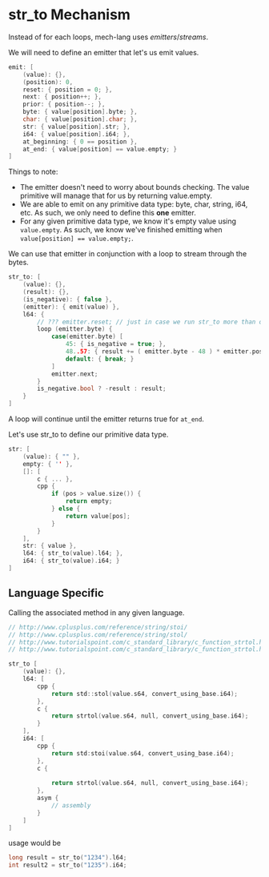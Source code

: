 # str_to Mechanism

Instead of for each loops, mech-lang uses *emitters*/*streams*.

We will need to define an emitter that let's us emit values.

```c
emit: [
	(value): {},
	(position): 0,
	reset: { position = 0; },
	next: { position++; },
	prior: { position--; },
	byte: { value[position].byte; },
	char: { value[position].char; },
	str: { value[position].str; },
	i64: { value[position].i64; },
	at_beginning: { 0 == position },
	at_end: { value[position] == value.empty; }
]
```

Things to note:

- The emitter doesn't need to worry about bounds checking. The value primitive will manage that for us by returning value.empty.
- We are able to emit on any primitive data type: byte, char, string, i64, etc. As such, we only need to define this **one** emitter.
- For any given primitive data type, we know it's empty value using `value.empty`. As such, we know we've finished emitting when `value[position] == value.empty;`.

We can use that emitter in conjunction with a loop to stream through the bytes.

```c
str_to: [
	(value): {},
	(result): {},
	(is_negative): { false },
	(emitter): { emit(value) },
	l64: {
		// ??? emitter.reset; // just in case we run str_to more than once.
		loop (emitter.byte) {
			case(emitter.byte) [
				45: { is_negative = true; },
				48..57: { result += ( emitter.byte - 48 ) * emitter.position; },
				default: { break; }
			]
			emitter.next;
		}
		is_negative.bool ? -result : result;
	}
]
```

A loop will continue until the emitter returns true for `at_end`.

Let's use str_to to define our primitive data type.


```c
str: [
	(value): { "" },
	empty: { '' },
	[]: [
		c { ... },
		cpp {
			if (pos > value.size()) {
				return empty;
			} else {
				return value[pos];
			}
		}
	],
	str: { value },
	l64: { str_to(value).l64; },
	i64: { str_to(value).i64; }
]
```




## Language Specific

Calling the associated method in any given language.

```c
// http://www.cplusplus.com/reference/string/stoi/
// http://www.cplusplus.com/reference/string/stol/
// http://www.tutorialspoint.com/c_standard_library/c_function_strtol.htm
// http://www.tutorialspoint.com/c_standard_library/c_function_strtol.htm

str_to [
	(value): {},
	l64: [
		cpp {
			return std::stol(value.s64, convert_using_base.i64); 
		},
		c {
			return strtol(value.s64, null, convert_using_base.i64); 		
		}
	],
	i64: [
		cpp {
			return std:stoi(value.s64, convert_using_base.i64); 
		},
		c {
			
			return strtol(value.s64, null, convert_using_base.i64); 
		},
		asym {
			// assembly
		}
	]
]
```

usage would be

```c
long result = str_to("1234").l64;
int result2 = str_to("1235").i64;
```

